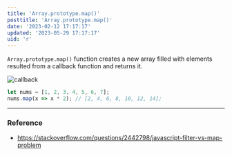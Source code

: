 ```yaml
---
title: 'Array.prototype.map()'
posttitle: 'Array.prototype.map()'
date: '2023-02-12 17:17:17'
updated: '2023-05-29 17:17:17'
uid: 'r'
---
```


`Array.prototype.map()` function creates a new array filled with elements resulted from a callback function and returns it.

![callback](/images/callback.webp)

```js
let nums = [1, 2, 3, 4, 5, 6, 7];
nums.map(x => x * 2); // [2, 4, 6, 8, 10, 12, 14];
```

---

### Reference
- https://stackoverflow.com/questions/2442798/javascript-filter-vs-map-problem